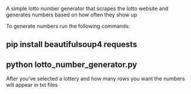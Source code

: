A simple lotto number generator that scrapes the lotto website and generates numbers based on how often they show up

To generate numbers run the following commands:

## pip install beautifulsoup4 requests
## python lotto_number_generator.py

After you've selected a lottery and how many rows you want the numbers will appear in txt files
